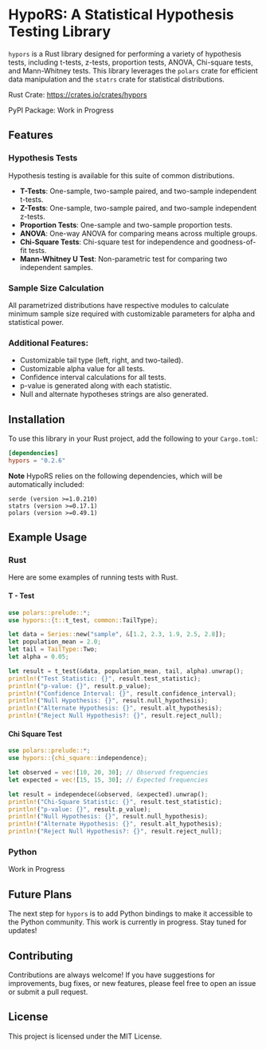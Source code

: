 # HypoRS: A Statistical Hypothesis Testing Library

`hypors` is a Rust library designed for performing a variety of hypothesis tests, including t-tests, z-tests, proportion tests, ANOVA, Chi-square tests, and Mann-Whitney tests. This library leverages the `polars` crate for efficient data manipulation and the `statrs` crate for statistical distributions.

Rust Crate: https://crates.io/crates/hypors

PyPI Package: Work in Progress

## Features

### Hypothesis Tests

Hypothesis testing is available for this suite of common distributions.

- **T-Tests**: One-sample, two-sample paired, and two-sample independent t-tests.
- **Z-Tests**: One-sample, two-sample paired, and two-sample independent z-tests.
- **Proportion Tests**: One-sample and two-sample proportion tests.
- **ANOVA**: One-way ANOVA for comparing means across multiple groups.
- **Chi-Square Tests**: Chi-square test for independence and goodness-of-fit tests.
- **Mann-Whitney U Test**: Non-parametric test for comparing two independent samples.

### Sample Size Calculation

All parametrized distributions have respective modules to calculate minimum sample size required with customizable parameters for alpha and statistical power.


### **Additional Features**:
  - Customizable tail type (left, right, and two-tailed).
  - Customizable alpha value for all tests.
  - Confidence interval calculations for all tests.
  - p-value is generated along with each statistic.
  - Null and alternate hypotheses strings are also generated.

## Installation

To use this library in your Rust project, add the following to your `Cargo.toml`:

```toml
[dependencies]
hypors = "0.2.6"
```

**Note** HypoRS relies on the following dependencies, which will be automatically included:

```
serde (version >=1.0.210)
statrs (version >=0.17.1)
polars (version >=0.49.1)
```

## Example Usage

### Rust

Here are some examples of running tests with Rust.

#### T - Test

```rust
use polars::prelude::*;
use hypors::{t::t_test, common::TailType};

let data = Series::new("sample", &[1.2, 2.3, 1.9, 2.5, 2.8]);
let population_mean = 2.0;
let tail = TailType::Two;
let alpha = 0.05;

let result = t_test(&data, population_mean, tail, alpha).unwrap();
println!("Test Statistic: {}", result.test_statistic);
println!("p-value: {}", result.p_value);
println!("Confidence Interval: {}", result.confidence_interval);
println!("Null Hypothesis: {}", result.null_hypothesis);
println!("Alternate Hypothesis: {}", result.alt_hypothesis);
println!("Reject Null Hypothesis?: {}", result.reject_null);
```

#### Chi Square Test

```rust
use polars::prelude::*;
use hypors::{chi_square::independence};

let observed = vec![10, 20, 30]; // Observed frequencies
let expected = vec![15, 15, 30]; // Expected frequencies

let result = independece(&observed, &expected).unwrap();
println!("Chi-Square Statistic: {}", result.test_statistic);
println!("p-value: {}", result.p_value);
println!("Null Hypothesis: {}", result.null_hypothesis);
println!("Alternate Hypothesis: {}", result.alt_hypothesis);
println!("Reject Null Hypothesis?: {}", result.reject_null);
```

### Python

Work in Progress

## Future Plans

The next step for `hypors` is to add Python bindings to make it accessible to the Python community. This work is currently in progress. Stay tuned for updates!

## Contributing
Contributions are always welcome! If you have suggestions for improvements, bug fixes, or new features, please feel free to open an issue or submit a pull request.

## License
This project is licensed under the MIT License.